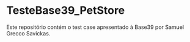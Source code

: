 # TesteBase39_PetStore
Este repositório contém o test case apresentado à Base39 por Samuel Grecco Savickas.
